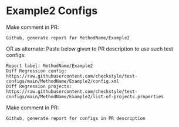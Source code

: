 # Example2 Configs
Make comment in PR:
```
Github, generate report for MethodName/Example2
```
OR as alternate:
Paste below given to PR description to use such test configs:
```
Report label: MethodName/Example2
Diff Regression config: https://raw.githubusercontent.com/checkstyle/test-configs/main/MethodName/Example2/config.xml
Diff Regression projects: https://raw.githubusercontent.com/checkstyle/test-configs/main/MethodName/Example2/list-of-projects.properties
```
Make comment in PR:
```
Github, generate report for configs in PR description
```
